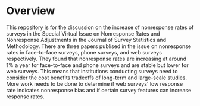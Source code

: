 # Overview
This repository is for the discussion on the increase of nonresponse rates of surveys in the Special Virtual Issue on Nonresponse Rates and Nonresponse Adjustments in the Journal of Survey Statistics and Methodology. There are three papers publised in the issue on nonresponse rates in face-to-face surveys, phone surveys, and web surveys respectively. They found that nonresponse rates are increasing at around 1% a year for face-to-face and phone surveys and are stable but lower for web surveys. This means that institutions conducting surveys need to consider the cost benefits tradeoffs of long-term and large-scale studies. More work needs to be done to determine if web surveys' low response rate indicates nonresponse bias and if certain survey features can increase response rates. 
